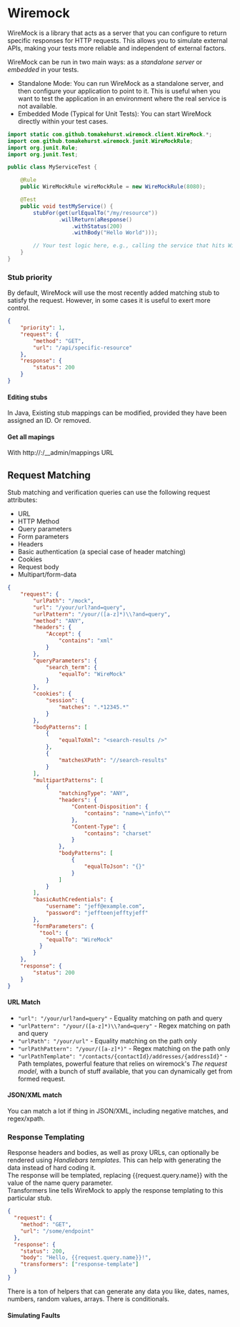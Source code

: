 # Wiremock
WireMock is a library that acts as a server that you can configure to return specific responses for HTTP requests.
This allows you to simulate external APIs, making your tests more reliable and independent of external factors.

WireMock can be run in two main ways: as a _standalone server_ or _embedded_ in your tests.
- Standalone Mode:
You can run WireMock as a standalone server, and then configure your application to point to it. This is useful when you
want to test the application in an environment where the real service is not available.
- Embedded Mode (Typical for Unit Tests):
You can start WireMock directly within your test cases.
```java
import static com.github.tomakehurst.wiremock.client.WireMock.*;
import com.github.tomakehurst.wiremock.junit.WireMockRule;
import org.junit.Rule;
import org.junit.Test;

public class MyServiceTest {

    @Rule
    public WireMockRule wireMockRule = new WireMockRule(8080);

    @Test
    public void testMyService() {
        stubFor(get(urlEqualTo("/my/resource"))
                .willReturn(aResponse()
                    .withStatus(200)
                    .withBody("Hello World")));

        // Your test logic here, e.g., calling the service that hits WireMock
    }
}
```

### Stub priority
By default, WireMock will use the most recently added matching stub to satisfy the request. However, in some cases it is
useful to exert more control.

```json
{
    "priority": 1,
    "request": {
        "method": "GET",
        "url": "/api/specific-resource"
    },
    "response": {
        "status": 200
    }
}
```

#### Editing stubs
In Java, Existing stub mappings can be modified, provided they have been assigned an ID. Or removed.

#### Get all mapings
With http://<host>:<port>/__admin/mappings URL


## Request Matching
Stub matching and verification queries can use the following request attributes:
- URL
- HTTP Method
- Query parameters
- Form parameters
- Headers
- Basic authentication (a special case of header matching)
- Cookies
- Request body
- Multipart/form-data

```json
{
    "request": {
        "urlPath": "/mock",
        "url": "/your/url?and=query",
        "urlPattern": "/your/([a-z]*)\\?and=query",
        "method": "ANY",
        "headers": {
            "Accept": {
                "contains": "xml"
            }
        },
        "queryParameters": {
            "search_term": {
                "equalTo": "WireMock"
            }
        },
        "cookies": {
            "session": {
                "matches": ".*12345.*"
            }
        },
        "bodyPatterns": [
            {
                "equalToXml": "<search-results />"
            },
            {
                "matchesXPath": "//search-results"
            }
        ],
        "multipartPatterns": [
            {
                "matchingType": "ANY",
                "headers": {
                    "Content-Disposition": {
                        "contains": "name=\"info\""
                    },
                    "Content-Type": {
                        "contains": "charset"
                    }
                },
                "bodyPatterns": [
                    {
                        "equalToJson": "{}"
                    }
                ]
            }
        ],
        "basicAuthCredentials": {
            "username": "jeff@example.com",
            "password": "jeffteenjefftyjeff"
        },
        "formParameters": {
          "tool": {
            "equalTo": "WireMock"
          }
        }
    },
    "response": {
        "status": 200
    }
}
```

#### URL Match
- `"url": "/your/url?and=query"` - Equality matching on path and query
- `"urlPattern": "/your/([a-z]*)\\?and=query"` - Regex matching on path and query
- `"urlPath": "/your/url"` - Equality matching on the path only
- `"urlPathPattern": "/your/([a-z]*)"` - Regex matching on the path only
- `"urlPathTemplate": "/contacts/{contactId}/addresses/{addressId}"` - Path templates, powerful feature that relies on
wiremock's _The request model_, with a bunch of stuff available, that you can dynamically get from formed request.

#### JSON/XML match
You can match a lot if thing in JSON/XML, including negative matches, and regex/xpath.

### Response Templating
Response headers and bodies, as well as proxy URLs, can optionally be rendered using _Handlebars templates_.
This can help with generating the data instead of hard coding it. \
The response will be templated, replacing {{request.query.name}} with the value of the name query parameter. \
Transformers line tells WireMock to apply the response templating to this particular stub.
```json
{
  "request": {
    "method": "GET",
    "url": "/some/endpoint"
  },
  "response": {
    "status": 200,
    "body": "Hello, {{request.query.name}}!",
    "transformers": ["response-template"]
  }
}
```

There is a ton of helpers that can generate any data you like, dates, names, numbers, random values, arrays. There is 
conditionals. 

#### Simulating Faults

